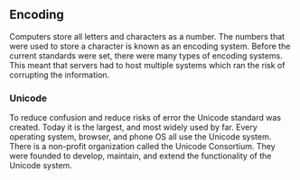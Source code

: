 ## Encoding
Computers store all letters and characters as a number. The numbers that were used to store a character is known as an encoding system. Before the current standards were set, there were many types of encoding systems. This meant that servers had to host multiple systems which ran the risk of corrupting the information. 
### Unicode
To reduce confusion and reduce risks of error the Unicode standard was created. Today it is the largest, and most widely used by far. Every operating system, browser, and phone OS all use the Unicode system. There is a non-profit organization called the Unicode Consortium. They were founded to develop, maintain, and extend the functionality of the Unicode system. 